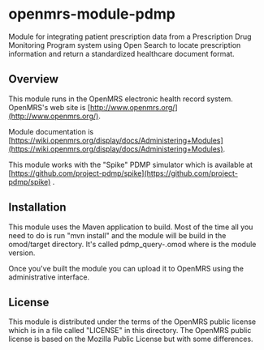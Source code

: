 openmrs-module-pdmp
===================

Module for integrating patient prescription data from a Prescription
Drug Monitoring Program system using Open Search to locate
prescription information and return a standardized healthcare document
format.

Overview
--------

This module runs in the OpenMRS electronic health record system.
OpenMRS's web site is [http://www.openmrs.org/](http://www.openmrs.org/).

Module documentation is
[https://wiki.openmrs.org/display/docs/Administering+Modules](https://wiki.openmrs.org/display/docs/Administering+Modules).

This module works with the "Spike" PDMP simulator which is available
at [https://github.com/project-pdmp/spike](https://github.com/project-pdmp/spike) .

Installation
------------

This module uses the Maven application to build.  Most of the time all
you need to do is run "mvn install" and the module will be build in
the omod/target directory.  It's called pdmp_query-<version>.omod
where <version> is the module version.

Once you've built the module you can upload it to OpenMRS using the
administrative interface.

License
-------

This module is distributed under the terms of the OpenMRS public
license which is in a file called "LICENSE" in this directory.  The
OpenMRS public license is based on the Mozilla Public License but with
some differences.
